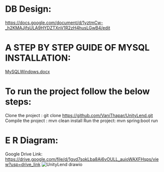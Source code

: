# DB Design:
https://docs.google.com/document/d/1yztmCw-_h2KMAJjfsULA9HYDZTXnV1R2zH4husLGwB4/edit

# A STEP BY STEP GUIDE OF MYSQL INSTALLATION:
[MySQLWindows.docx](https://github.com/VaniThapar/UnityLend/files/14361101/MySQLWindows.docx)

# To run the project follow the below steps:
Clone the project : git clone https://github.com/VaniThapar/UnityLend.git
Compile the project : mvn clean install
Run the project: mvn spring:boot run

# E R Diagram:
Google Drive Link: 
https://drive.google.com/file/d/1gyd7sokLba8Ai6vOULL_auioWAXFHsps/view?usp=drive_link
![UnityLend drawio](https://github.com/VaniThapar/UnityLend/assets/91086564/d81ee720-ae83-4ba6-810b-1676812c2d48)



